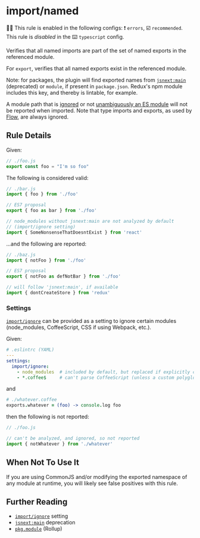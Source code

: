 # import/named

💼🚫 This rule is enabled in the following configs: ❗ `errors`, ☑️ `recommended`. This rule is _disabled_ in the ⌨️ `typescript` config.

<!-- end auto-generated rule header -->

Verifies that all named imports are part of the set of named exports in the referenced module.

For `export`, verifies that all named exports exist in the referenced module.

Note: for packages, the plugin will find exported names
from [`jsnext:main`] (deprecated) or `module`, if present in `package.json`.
Redux's npm module includes this key, and thereby is lintable, for example.

A module path that is [ignored] or not [unambiguously an ES module] will not be reported when imported. Note that type imports and exports, as used by [Flow], are always ignored.

[ignored]: ../../README.md#importignore
[unambiguously an ES module]: https://github.com/bmeck/UnambiguousJavaScriptGrammar
[Flow]: https://flow.org/


## Rule Details

Given:

```js
// ./foo.js
export const foo = "I'm so foo"
```

The following is considered valid:

```js
// ./bar.js
import { foo } from './foo'

// ES7 proposal
export { foo as bar } from './foo'

// node_modules without jsnext:main are not analyzed by default
// (import/ignore setting)
import { SomeNonsenseThatDoesntExist } from 'react'
```

...and the following are reported:

```js
// ./baz.js
import { notFoo } from './foo'

// ES7 proposal
export { notFoo as defNotBar } from './foo'

// will follow 'jsnext:main', if available
import { dontCreateStore } from 'redux'
```

### Settings

[`import/ignore`] can be provided as a setting to ignore certain modules (node_modules,
CoffeeScript, CSS if using Webpack, etc.).

Given:

```yaml
# .eslintrc (YAML)
---
settings:
  import/ignore:
    - node_modules  # included by default, but replaced if explicitly configured
    - *.coffee$     # can't parse CoffeeScript (unless a custom polyglot parser was configured)
```

and

```coffeescript
# ./whatever.coffee
exports.whatever = (foo) -> console.log foo
```

then the following is not reported:

```js
// ./foo.js

// can't be analyzed, and ignored, so not reported
import { notWhatever } from './whatever'
```

## When Not To Use It

If you are using CommonJS and/or modifying the exported namespace of any module at
runtime, you will likely see false positives with this rule.

## Further Reading

- [`import/ignore`] setting
- [`jsnext:main`] deprecation
- [`pkg.module`] (Rollup)


[`jsnext:main`]: https://github.com/jsforum/jsforum/issues/5
[`pkg.module`]: https://github.com/rollup/rollup/wiki/pkg.module
[`import/ignore`]: ../../README.md#importignore
